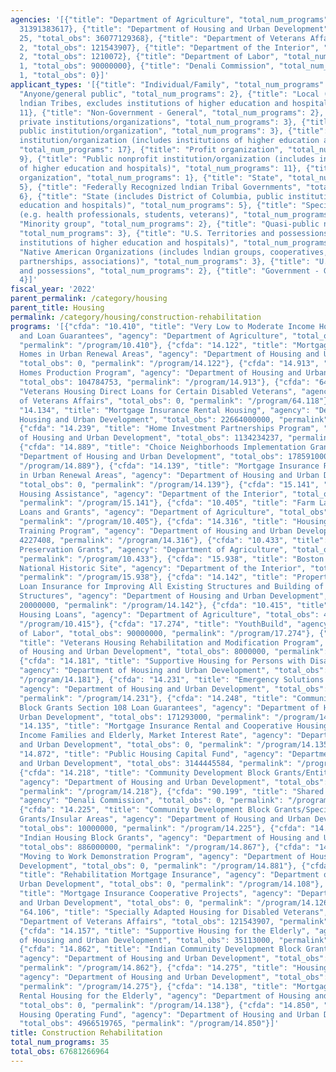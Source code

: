 ```yaml
---
agencies: '[{"title": "Department of Agriculture", "total_num_programs": 4, "total_obs":
  31391383617}, {"title": "Department of Housing and Urban Development", "total_num_programs":
  25, "total_obs": 36077129368}, {"title": "Department of Veterans Affairs", "total_num_programs":
  2, "total_obs": 121543907}, {"title": "Department of the Interior", "total_num_programs":
  2, "total_obs": 1210072}, {"title": "Department of Labor", "total_num_programs":
  1, "total_obs": 90000000}, {"title": "Denali Commission", "total_num_programs":
  1, "total_obs": 0}]'
applicant_types: '[{"title": "Individual/Family", "total_num_programs": 11}, {"title":
  "Anyone/general public", "total_num_programs": 2}, {"title": "Local (includes State-designated
  lndian Tribes, excludes institutions of higher education and hospitals", "total_num_programs":
  11}, {"title": "Non-Government - General", "total_num_programs": 2}, {"title": "Other
  private institutions/organizations", "total_num_programs": 3}, {"title": "Other
  public institution/organization", "total_num_programs": 3}, {"title": "Private nonprofit
  institution/organization (includes institutions of higher education and hospitals)",
  "total_num_programs": 17}, {"title": "Profit organization", "total_num_programs":
  9}, {"title": "Public nonprofit institution/organization (includes institutions
  of higher education and hospitals)", "total_num_programs": 11}, {"title": "Sponsored
  organization", "total_num_programs": 1}, {"title": "State", "total_num_programs":
  5}, {"title": "Federally Recognized lndian Tribal Governments", "total_num_programs":
  6}, {"title": "State (includes District of Columbia, public institutions of higher
  education and hospitals)", "total_num_programs": 5}, {"title": "Specialized group
  (e.g. health professionals, students, veterans)", "total_num_programs": 5}, {"title":
  "Minority group", "total_num_programs": 2}, {"title": "Quasi-public nonprofit institution/organization",
  "total_num_programs": 3}, {"title": "U.S. Territories and possessions (includes
  institutions of higher education and hospitals)", "total_num_programs": 3}, {"title":
  "Native American Organizations (includes lndian groups, cooperatives, corporations,
  partnerships, associations)", "total_num_programs": 3}, {"title": "U.S. Territories
  and possessions", "total_num_programs": 2}, {"title": "Government - General", "total_num_programs":
  4}]'
fiscal_year: '2022'
parent_permalink: /category/housing
parent_title: Housing
permalink: /category/housing/construction-rehabilitation
programs: '[{"cfda": "10.410", "title": "Very Low to Moderate Income Housing Loans
  and Loan Guarantees", "agency": "Department of Agriculture", "total_obs": 31250000000,
  "permalink": "/program/10.410"}, {"cfda": "14.122", "title": "Mortgage Insurance
  Homes in Urban Renewal Areas", "agency": "Department of Housing and Urban Development",
  "total_obs": 0, "permalink": "/program/14.122"}, {"cfda": "14.913", "title": "Healthy
  Homes Production Program", "agency": "Department of Housing and Urban Development",
  "total_obs": 104784753, "permalink": "/program/14.913"}, {"cfda": "64.118", "title":
  "Veterans Housing Direct Loans for Certain Disabled Veterans", "agency": "Department
  of Veterans Affairs", "total_obs": 0, "permalink": "/program/64.118"}, {"cfda":
  "14.134", "title": "Mortgage Insurance Rental Housing", "agency": "Department of
  Housing and Urban Development", "total_obs": 22664000000, "permalink": "/program/14.134"},
  {"cfda": "14.239", "title": "Home Investment Partnerships Program", "agency": "Department
  of Housing and Urban Development", "total_obs": 1134234237, "permalink": "/program/14.239"},
  {"cfda": "14.889", "title": "Choice Neighborhoods Implementation Grants", "agency":
  "Department of Housing and Urban Development", "total_obs": 178591000, "permalink":
  "/program/14.889"}, {"cfda": "14.139", "title": "Mortgage Insurance Rental Housing
  in Urban Renewal Areas", "agency": "Department of Housing and Urban Development",
  "total_obs": 0, "permalink": "/program/14.139"}, {"cfda": "15.141", "title": "Indian
  Housing Assistance", "agency": "Department of the Interior", "total_obs": 1210072,
  "permalink": "/program/15.141"}, {"cfda": "10.405", "title": "Farm Labor Housing
  Loans and Grants", "agency": "Department of Agriculture", "total_obs": 80383617,
  "permalink": "/program/10.405"}, {"cfda": "14.316", "title": "Housing Counseling
  Training Program", "agency": "Department of Housing and Urban Development", "total_obs":
  4227408, "permalink": "/program/14.316"}, {"cfda": "10.433", "title": "Rural Housing
  Preservation Grants", "agency": "Department of Agriculture", "total_obs": 16000000,
  "permalink": "/program/10.433"}, {"cfda": "15.938", "title": "Boston African-American
  National Historic Site", "agency": "Department of the Interior", "total_obs": 0,
  "permalink": "/program/15.938"}, {"cfda": "14.142", "title": "Property Improvement
  Loan Insurance for Improving All Existing Structures and Building of New Nonresidential
  Structures", "agency": "Department of Housing and Urban Development", "total_obs":
  20000000, "permalink": "/program/14.142"}, {"cfda": "10.415", "title": "Rural Rental
  Housing Loans", "agency": "Department of Agriculture", "total_obs": 45000000, "permalink":
  "/program/10.415"}, {"cfda": "17.274", "title": "YouthBuild", "agency": "Department
  of Labor", "total_obs": 90000000, "permalink": "/program/17.274"}, {"cfda": "14.278",
  "title": "Veterans Housing Rehabilitation and Modification Program", "agency": "Department
  of Housing and Urban Development", "total_obs": 8000000, "permalink": "/program/14.278"},
  {"cfda": "14.181", "title": "Supportive Housing for Persons with Disabilities",
  "agency": "Department of Housing and Urban Development", "total_obs": 1794000, "permalink":
  "/program/14.181"}, {"cfda": "14.231", "title": "Emergency Solutions Grant Program",
  "agency": "Department of Housing and Urban Development", "total_obs": 267787000,
  "permalink": "/program/14.231"}, {"cfda": "14.248", "title": "Community Development
  Block Grants Section 108 Loan Guarantees", "agency": "Department of Housing and
  Urban Development", "total_obs": 171293000, "permalink": "/program/14.248"}, {"cfda":
  "14.135", "title": "Mortgage Insurance Rental and Cooperative Housing for Moderate
  Income Families and Elderly, Market Interest Rate", "agency": "Department of Housing
  and Urban Development", "total_obs": 0, "permalink": "/program/14.135"}, {"cfda":
  "14.872", "title": "Public Housing Capital Fund", "agency": "Department of Housing
  and Urban Development", "total_obs": 3144445584, "permalink": "/program/14.872"},
  {"cfda": "14.218", "title": "Community Development Block Grants/Entitlement Grants",
  "agency": "Department of Housing and Urban Development", "total_obs": 1933000000,
  "permalink": "/program/14.218"}, {"cfda": "90.199", "title": "Shared Services",
  "agency": "Denali Commission", "total_obs": 0, "permalink": "/program/90.199"},
  {"cfda": "14.225", "title": "Community Development Block Grants/Special Purpose
  Grants/Insular Areas", "agency": "Department of Housing and Urban Development",
  "total_obs": 10000000, "permalink": "/program/14.225"}, {"cfda": "14.867", "title":
  "Indian Housing Block Grants", "agency": "Department of Housing and Urban Development",
  "total_obs": 886000000, "permalink": "/program/14.867"}, {"cfda": "14.881", "title":
  "Moving to Work Demonstration Program", "agency": "Department of Housing and Urban
  Development", "total_obs": 0, "permalink": "/program/14.881"}, {"cfda": "14.108",
  "title": "Rehabilitation Mortgage Insurance", "agency": "Department of Housing and
  Urban Development", "total_obs": 0, "permalink": "/program/14.108"}, {"cfda": "14.126",
  "title": "Mortgage Insurance Cooperative Projects", "agency": "Department of Housing
  and Urban Development", "total_obs": 0, "permalink": "/program/14.126"}, {"cfda":
  "64.106", "title": "Specially Adapted Housing for Disabled Veterans", "agency":
  "Department of Veterans Affairs", "total_obs": 121543907, "permalink": "/program/64.106"},
  {"cfda": "14.157", "title": "Supportive Housing for the Elderly", "agency": "Department
  of Housing and Urban Development", "total_obs": 35113000, "permalink": "/program/14.157"},
  {"cfda": "14.862", "title": "Indian Community Development Block Grant Program",
  "agency": "Department of Housing and Urban Development", "total_obs": 53369096,
  "permalink": "/program/14.862"}, {"cfda": "14.275", "title": "Housing Trust Fund",
  "agency": "Department of Housing and Urban Development", "total_obs": 493970525,
  "permalink": "/program/14.275"}, {"cfda": "14.138", "title": "Mortgage Insurance
  Rental Housing for the Elderly", "agency": "Department of Housing and Urban Development",
  "total_obs": 0, "permalink": "/program/14.138"}, {"cfda": "14.850", "title": "Public
  Housing Operating Fund", "agency": "Department of Housing and Urban Development",
  "total_obs": 4966519765, "permalink": "/program/14.850"}]'
title: Construction Rehabilitation
total_num_programs: 35
total_obs: 67681266964
---
```

